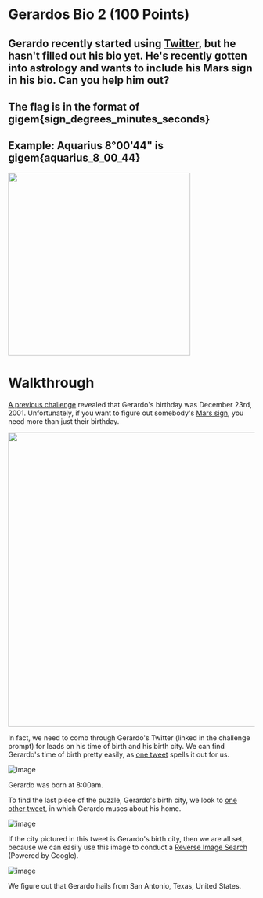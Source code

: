 # Gerardos Bio 2 (100 Points)
## Gerardo recently started using [Twitter](https://twitter.com/gerardo_2001_), but he hasn't filled out his bio yet. He's recently gotten into astrology and wants to include his Mars sign in his bio. Can you help him out?

## The flag is in the format of gigem{sign_degrees_minutes_seconds}

## Example: Aquarius 8°00'44" is gigem{aquarius_8_00_44}

<img width="372" src=https://user-images.githubusercontent.com/99063625/158137190-bd46f69e-4a15-4e06-900d-3a18be95cb89.png>

# Walkthrough

[A previous challenge](https://github.com/mrubensilva/TAMU-CyberSec/tree/main/National%20Cyber%20League%202022%20Spring%20Season/Prerequisite%20Challenges/OSINT/Gerardos%20Bio%201#the-flag-is-gigem12232001) revealed that Gerardo's birthday was December 23rd, 2001. Unfortunately, if you want to figure out somebody's [Mars sign](https://cafeastrology.com/whats-my-mars-sign.html), you need more than just their birthday. 

<img width="600" src=https://user-images.githubusercontent.com/99063625/158138505-18ca4d32-5381-44c9-94e9-0dd5cefc8f2c.png>

In fact, we need to comb through Gerardo's Twitter (linked in the challenge prompt) for leads on his time of birth and his birth city. We can find Gerardo's time of birth pretty easily, as [one tweet](https://twitter.com/gerardo_2001_/status/1477823900591529984?s=20&t=DTlIkvduuX6ic-NFX0V_BA) spells it out for us.

![image](https://user-images.githubusercontent.com/99063625/158139359-054a07ba-ffaf-49e4-a907-51e3279fd448.png)

Gerardo was born at 8:00am.

To find the last piece of the puzzle, Gerardo's birth city, we look to [one other tweet](https://twitter.com/gerardo_2001_/status/1481405190267981831?s=20&t=DTlIkvduuX6ic-NFX0V_BA), in which Gerardo muses about his home.

![image](https://user-images.githubusercontent.com/99063625/158140560-737a41db-6648-4086-8070-d1a5eb924eb2.png)

If the city pictured in this tweet is Gerardo's birth city, then we are all set, because we can easily use this image to conduct a [Reverse Image Search](https://support.google.com/websearch/answer/1325808?hl=en&co=GENIE.Platform%3DDesktop) (Powered by Google).

![image](https://user-images.githubusercontent.com/99063625/158141367-069bce2c-587e-499e-8cf0-732907b1bf83.png)

We figure out that Gerardo hails from San Antonio, Texas, United States.

